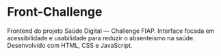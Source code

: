 # Front-Challenge
Frontend do projeto Saúde Digital — Challenge FIAP. Interface focada em acessibilidade e usabilidade para reduzir o absenteísmo na saúde. Desenvolvido com HTML, CSS e JavaScript.
